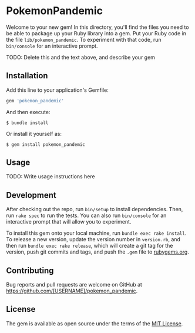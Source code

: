 # PokemonPandemic

Welcome to your new gem! In this directory, you'll find the files you need to be able to package up your Ruby library into a gem. Put your Ruby code in the file `lib/pokemon_pandemic`. To experiment with that code, run `bin/console` for an interactive prompt.

TODO: Delete this and the text above, and describe your gem

## Installation

Add this line to your application's Gemfile:

```ruby
gem 'pokemon_pandemic'
```

And then execute:

    $ bundle install

Or install it yourself as:

    $ gem install pokemon_pandemic

## Usage

TODO: Write usage instructions here

## Development

After checking out the repo, run `bin/setup` to install dependencies. Then, run `rake spec` to run the tests. You can also run `bin/console` for an interactive prompt that will allow you to experiment.

To install this gem onto your local machine, run `bundle exec rake install`. To release a new version, update the version number in `version.rb`, and then run `bundle exec rake release`, which will create a git tag for the version, push git commits and tags, and push the `.gem` file to [rubygems.org](https://rubygems.org).

## Contributing

Bug reports and pull requests are welcome on GitHub at https://github.com/[USERNAME]/pokemon_pandemic.


## License

The gem is available as open source under the terms of the [MIT License](https://opensource.org/licenses/MIT).
